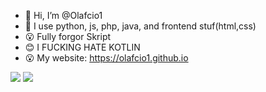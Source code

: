 - 👋 Hi, I’m @Olafcio1
- 👀 I use python, js, php, java, and frontend stuf(html,css)
- 😮 Fully forgor Skript
- 😊 I FUCKING HATE KOTLIN
- 😮 My website: https://olafcio1.github.io

<a href="https://modrinth.com/user/Olafcio1"><img src="https://img.shields.io/badge/Olafcio1-My%20modrinth?style=for-the-badge&logo=modrinth&logoColor=%23126867&labelColor=%2312af67&color=%23126867"></a>
<a href="https://youtube.com/@olafcio"><img src="https://img.shields.io/badge/%40olafcio-My%20YouTube?style=for-the-badge&logo=youtube&logoColor=%23ffffff&labelColor=%23ee3240&color=%23aa3240"></a>
